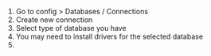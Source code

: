 1. Go to config > Databases / Connections
2. Create new connection
3. Select type of database you have
4. You may need to install drivers for the selected database
5. 